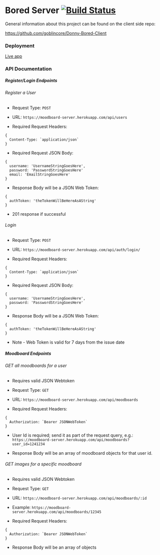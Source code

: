 # Bored Server [![Build Status](https://travis-ci.org/thinkful-ei22/Donny-Bored-Server.svg?branch=master)](https://travis-ci.org/thinkful-ei22/Donny-Bored-Server)

General information about this project can be found on the client side repo:

https://github.com/goblincore/Donny-Bored-Client

### Deployment

[Live app](https://bored-client.herokuapp.com/)


### API Documentation

##### Register/Login Endpoints

###### Register a User 

* Request Type: `POST`

* URL: `https://moodboard-server.herokuapp.com/api/users`

* Required Request Headers: 
```
{
  Content-Type: `application/json`
}
```

* Required Request JSON Body: 
```
{
  username: 'UsernameStringGoesHere',
  password: 'PasswordStringGoesHere'
  email: 'EmailStringGoesHere'
}
```

* Response Body will be a JSON Web Token: 
```
{
  authToken: 'theTokenWillBeHereAsAString'
}
```

*  201 response if successful


###### Login

* Request Type: `POST`

* URL: `https://moodboard-server.herokuapp.com/api/auth/login/`

* Required Request Headers: 
```
{
  Content-Type: `application/json`
}
```

* Required Request JSON Body: 
```
{
  username: 'UsernameStringGoesHere',
  password: 'PasswordStringGoesHere'
}
```

* Response Body will be a JSON Web Token: 
```
{
  authToken: 'theTokenWillBeHereAsAString'
}
```

* Note - Web Token is valid for 7 days from the issue date



##### Moodboard Endpoints

###### GET all moodboards for a user

* Requires valid JSON Webtoken

* Request Type: `GET`

* URL: `https://moodboard-server.herokuapp.com/api/moodboards`

* Required Request Headers: 
```
{
  Authorization: `Bearer JSONWebToken`
}
```

* User Id is required; send it as part of the request query, e.g.:
`https://moodboard-server.herokuapp.com/api/moodboards?user_id=1241234`

* Response Body will be an array of moodboard objects for that user id. 


###### GET images for a specific moodboard

* Requires valid JSON Webtoken

* Request Type: `GET`

* URL: `https://moodboard-server.herokuapp.com/api/moodboards/:id`

* Example: `https://moodboard-server.herokuapp.com/api/moodboards/12345`

* Required Request Headers: 
```
{
  Authorization: `Bearer JSONWebToken`
}
```

* Response Body will be an array of objects




